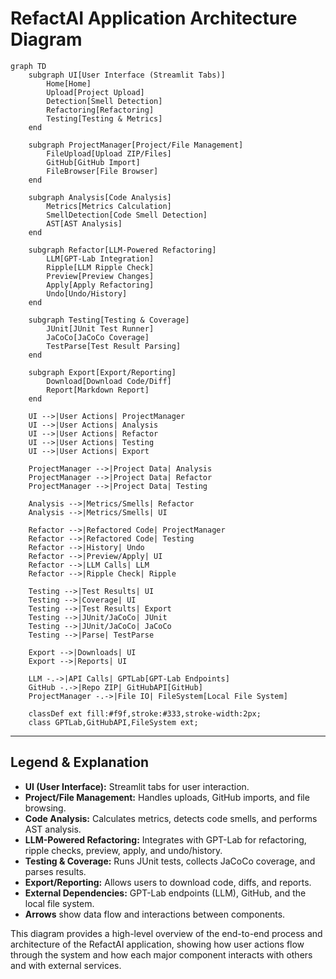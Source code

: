 # RefactAI Application Architecture Diagram

```mermaid
graph TD
    subgraph UI[User Interface (Streamlit Tabs)]
        Home[Home]
        Upload[Project Upload]
        Detection[Smell Detection]
        Refactoring[Refactoring]
        Testing[Testing & Metrics]
    end

    subgraph ProjectManager[Project/File Management]
        FileUpload[Upload ZIP/Files]
        GitHub[GitHub Import]
        FileBrowser[File Browser]
    end

    subgraph Analysis[Code Analysis]
        Metrics[Metrics Calculation]
        SmellDetection[Code Smell Detection]
        AST[AST Analysis]
    end

    subgraph Refactor[LLM-Powered Refactoring]
        LLM[GPT-Lab Integration]
        Ripple[LLM Ripple Check]
        Preview[Preview Changes]
        Apply[Apply Refactoring]
        Undo[Undo/History]
    end

    subgraph Testing[Testing & Coverage]
        JUnit[JUnit Test Runner]
        JaCoCo[JaCoCo Coverage]
        TestParse[Test Result Parsing]
    end

    subgraph Export[Export/Reporting]
        Download[Download Code/Diff]
        Report[Markdown Report]
    end

    UI -->|User Actions| ProjectManager
    UI -->|User Actions| Analysis
    UI -->|User Actions| Refactor
    UI -->|User Actions| Testing
    UI -->|User Actions| Export

    ProjectManager -->|Project Data| Analysis
    ProjectManager -->|Project Data| Refactor
    ProjectManager -->|Project Data| Testing

    Analysis -->|Metrics/Smells| Refactor
    Analysis -->|Metrics/Smells| UI

    Refactor -->|Refactored Code| ProjectManager
    Refactor -->|Refactored Code| Testing
    Refactor -->|History| Undo
    Refactor -->|Preview/Apply| UI
    Refactor -->|LLM Calls| LLM
    Refactor -->|Ripple Check| Ripple

    Testing -->|Test Results| UI
    Testing -->|Coverage| UI
    Testing -->|Test Results| Export
    Testing -->|JUnit/JaCoCo| JUnit
    Testing -->|JUnit/JaCoCo| JaCoCo
    Testing -->|Parse| TestParse

    Export -->|Downloads| UI
    Export -->|Reports| UI

    LLM -.->|API Calls| GPTLab[GPT-Lab Endpoints]
    GitHub -.->|Repo ZIP| GitHubAPI[GitHub]
    ProjectManager -.->|File IO| FileSystem[Local File System]

    classDef ext fill:#f9f,stroke:#333,stroke-width:2px;
    class GPTLab,GitHubAPI,FileSystem ext;
```

---

## Legend & Explanation
- **UI (User Interface):** Streamlit tabs for user interaction.
- **Project/File Management:** Handles uploads, GitHub imports, and file browsing.
- **Code Analysis:** Calculates metrics, detects code smells, and performs AST analysis.
- **LLM-Powered Refactoring:** Integrates with GPT-Lab for refactoring, ripple checks, preview, apply, and undo/history.
- **Testing & Coverage:** Runs JUnit tests, collects JaCoCo coverage, and parses results.
- **Export/Reporting:** Allows users to download code, diffs, and reports.
- **External Dependencies:** GPT-Lab endpoints (LLM), GitHub, and the local file system.
- **Arrows** show data flow and interactions between components.

This diagram provides a high-level overview of the end-to-end process and architecture of the RefactAI application, showing how user actions flow through the system and how each major component interacts with others and with external services. 